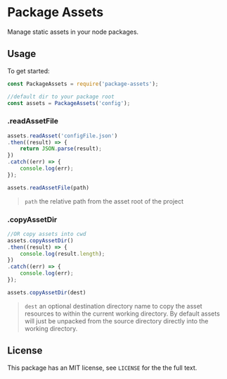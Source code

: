 # Package Assets

Manage static assets in your node packages. 

## Usage
To get started:

```js
const PackageAssets = require('package-assets');

//default dir to your package root
const assets = PackageAssets('config');
```


### .readAssetFile

```js
assets.readAsset('configFile.json')
.then((result) => {
    return JSON.parse(result);
})
.catch((err) => {
    console.log(err);
});
```

```js
assets.readAssetFile(path)
```

>`path` the relative path from the asset root of the project  


### .copyAssetDir

```js
//OR copy assets into cwd
assets.copyAssetDir()
.then((result) => {
    console.log(result.length);
})
.catch((err) => {
    console.log(err);
});
```

```js
assets.copyAssetDir(dest)
```

>`dest` an optional destination directory name to copy the asset resources to within the current working directory. By default assets will just be unpacked from the source directory directly into the working directory.

## License

This package has an MIT license, see `LICENSE` for the the full text.
